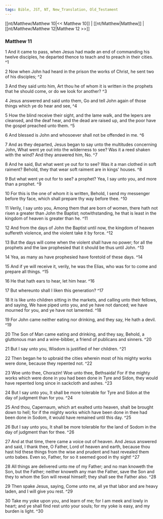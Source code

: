 ```yaml
---
tags: Bible, JST, NT, New_Translation, Old_Testament
---
```


[[nt/Matthew/Matthew 10|<< Matthew 10]] | [[nt/Matthew|Matthew]] | [[nt/Matthew/Matthew 12|Matthew 12 >>]]

### Matthew 11

1 And it came to pass, when Jesus had made an end of commanding his twelve disciples, he departed thence to teach and to preach in their cities.  ^1

2 Now when John had heard in the prison the works of Christ, he sent two of his disciples;  ^2

3 And they said unto him, Art thou he of whom it is written in the prophets that he should come, or do we look for another?  ^3

4 Jesus answered and said unto them, Go and tell John again of those things which ye do hear and see,  ^4

5 How the blind receive their sight, and the lame walk, and the lepers are cleansed, and the deaf hear, and the dead are raised up, and the poor have the gospel preached unto them.  ^5

6 And blessed is John and whosoever shall not be offended in me.  ^6

7 And as they departed, Jesus began to say unto the multitudes concerning John, What went ye out into the wilderness to see? Was it a reed shaken with the wind? And they answered him, No.  ^7

8 And he said, But what went ye out for to see? Was it a man clothed in soft raiment? Behold, they that wear soft raiment are in kings\' houses.  ^8

9 But what went ye out for to see? a prophet? Yea, I say unto you, and more than a prophet.  ^9

10 For this is the one of whom it is written, Behold, I send my messenger before thy face, which shall prepare thy way before thee.  ^10

11 Verily, I say unto you, Among them that are born of women, there hath not risen a greater than John the Baptist; notwithstanding, he that is least in the kingdom of heaven is greater than he.  ^11

12 And from the days of John the Baptist until now, the kingdom of heaven suffereth violence, and the violent take it by force.  ^12

13 But the days will come when the violent shall have no power; for all the prophets and the law prophesied that it should be thus until John.  ^13

14 Yea, as many as have prophesied have foretold of these days.  ^14

15 And if ye will receive it, verily, he was the Elias, who was for to come and prepare all things.  ^15

16 He that hath ears to hear, let him hear.  ^16

17 But whereunto shall I liken this generation?  ^17

18 It is like unto children sitting in the markets, and calling unto their fellows, and saying, We have piped unto you, and ye have not danced; we have mourned for you, and ye have not lamented.  ^18

19 For John came neither eating nor drinking, and they say, He hath a devil.  ^19

20 The Son of Man came eating and drinking, and they say, Behold, a gluttonous man and a wine-bibber, a friend of publicans and sinners.  ^20

21 But I say unto you, Wisdom is justified of her children.  ^21

22 Then began he to upbraid the cities wherein most of his mighty works were done, because they repented not.  ^22

23 Woe unto thee, Chorazin! Woe unto thee, Bethsaida! For if the mighty works which were done in you had been done in Tyre and Sidon, they would have repented long since in sackcloth and ashes.  ^23

24 But I say unto you, It shall be more tolerable for Tyre and Sidon at the day of judgment than for you.  ^24

25 And thou, Capernaum, which art exalted unto heaven, shalt be brought down to hell; for if the mighty works which have been done in thee had been done in Sodom, it would have remained until this day.  ^25

26 But I say unto you, It shall be more tolerable for the land of Sodom in the day of judgment than for thee.  ^26

27 And at that time, there came a voice out of heaven. And Jesus answered and said, I thank thee, O Father, Lord of heaven and earth, because thou hast hid these things from the wise and prudent and hast revealed them unto babes. Even so, Father, for so it seemed good in thy sight!  ^27

28 All things are delivered unto me of my Father; and no man knoweth the Son, but the Father; neither knoweth any man the Father, save the Son and they to whom the Son will reveal himself; they shall see the Father also.  ^28

29 Then spake Jesus, saying, Come unto me, all ye that labor and are heavy laden, and I will give you rest.  ^29

30 Take my yoke upon you, and learn of me; for I am meek and lowly in heart; and ye shall find rest unto your souls; for my yoke is easy, and my burden is light.  ^30

 
